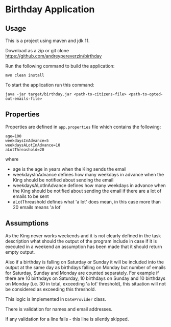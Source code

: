 # Birthday Application

## Usage
This is a project using maven and jdk 11.

Download as a zip or git clone https://github.com/andreypereverzin/birthday

Run the following command to build the application:

`mvn clean install`

To start the application run this command:

`java -jar target/birthday.jar <path-to-citizens-file> <path-to-opted-out-emails-file>`

## Properties
Properties are defined in `app.properties` file which contains the following:

`age=100`\
`weekdaysInAdvance=5`\
`weekdaysALotInAdvance=10`\
`aLotThreashold=20`

where 
<ul>
<li>age is the age in years when the King sends the email</li>
<li>weekdaysInAdvance defines how many weekdays in advance when the King should be notified about sending the email</li>
<li>weekdaysALotInAdvance defines how many weekdays in advance when the King should be notified about sending the email if there are a lot of emails to be sent</li>
<li>aLotThreashold defines what 'a lot' does mean, in this case more than 20 emails means 'a lot'</li>
</ul>

## Assumptions
As the King never works weekends and it is not clearly defined in the task description what should the output of the program include in case if it is executed in a weekend an assumption has been made that it should return empty output.

Also if a birthday is falling on Saturday or Sunday it will be included into the output at the same day as birthdays falling on Monday but number of emails for Saturday, Sunday and Monday are counted separately. For example if there are 10 birthdays on Saturday, 10 birthdays on Sunday and 10 birthdays on Monday (i.e. 30 in total, exceeding 'a lot' threshold), this situation will not be considered as exceeding this threshold.

This logic is implemented in `DateProvider` class.

There is validation for names and email addresses.

If any validation for a line fails - this line is silently skipped.
